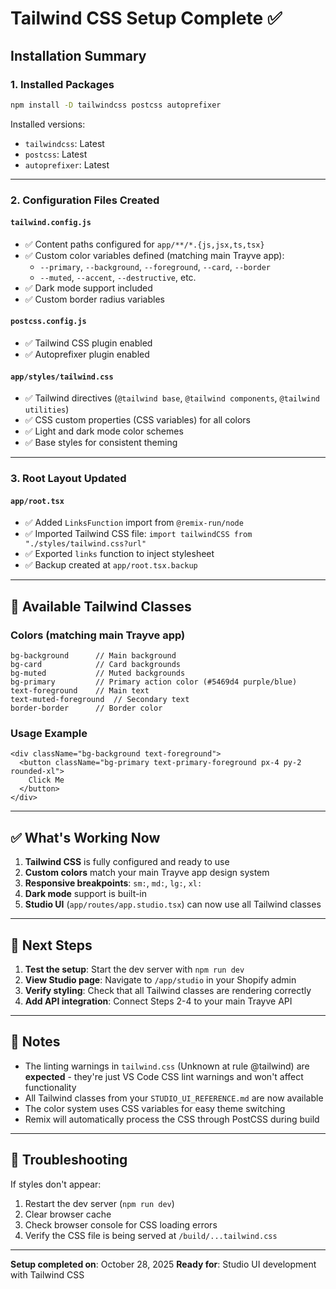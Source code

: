 # Tailwind CSS Setup Complete ✅

## Installation Summary

### 1. **Installed Packages**
```bash
npm install -D tailwindcss postcss autoprefixer
```

Installed versions:
- `tailwindcss`: Latest
- `postcss`: Latest  
- `autoprefixer`: Latest

---

### 2. **Configuration Files Created**

#### `tailwind.config.js`
- ✅ Content paths configured for `app/**/*.{js,jsx,ts,tsx}`
- ✅ Custom color variables defined (matching main Trayve app):
  - `--primary`, `--background`, `--foreground`, `--card`, `--border`
  - `--muted`, `--accent`, `--destructive`, etc.
- ✅ Dark mode support included
- ✅ Custom border radius variables

#### `postcss.config.js`
- ✅ Tailwind CSS plugin enabled
- ✅ Autoprefixer plugin enabled

#### `app/styles/tailwind.css`
- ✅ Tailwind directives (`@tailwind base`, `@tailwind components`, `@tailwind utilities`)
- ✅ CSS custom properties (CSS variables) for all colors
- ✅ Light and dark mode color schemes
- ✅ Base styles for consistent theming

---

### 3. **Root Layout Updated**

#### `app/root.tsx`
- ✅ Added `LinksFunction` import from `@remix-run/node`
- ✅ Imported Tailwind CSS file: `import tailwindCSS from "./styles/tailwind.css?url"`
- ✅ Exported `links` function to inject stylesheet
- ✅ Backup created at `app/root.tsx.backup`

---

## 🎨 Available Tailwind Classes

### Colors (matching main Trayve app)
```tsx
bg-background      // Main background
bg-card            // Card backgrounds
bg-muted           // Muted backgrounds
bg-primary         // Primary action color (#5469d4 purple/blue)
text-foreground    // Main text
text-muted-foreground  // Secondary text
border-border      // Border color
```

### Usage Example
```tsx
<div className="bg-background text-foreground">
  <button className="bg-primary text-primary-foreground px-4 py-2 rounded-xl">
    Click Me
  </button>
</div>
```

---

## ✅ What's Working Now

1. **Tailwind CSS** is fully configured and ready to use
2. **Custom colors** match your main Trayve app design system
3. **Responsive breakpoints**: `sm:`, `md:`, `lg:`, `xl:`
4. **Dark mode** support is built-in
5. **Studio UI** (`app/routes/app.studio.tsx`) can now use all Tailwind classes

---

## 🚀 Next Steps

1. **Test the setup**: Start the dev server with `npm run dev`
2. **View Studio page**: Navigate to `/app/studio` in your Shopify admin
3. **Verify styling**: Check that all Tailwind classes are rendering correctly
4. **Add API integration**: Connect Steps 2-4 to your main Trayve API

---

## 📝 Notes

- The linting warnings in `tailwind.css` (Unknown at rule @tailwind) are **expected** - they're just VS Code CSS lint warnings and won't affect functionality
- All Tailwind classes from your `STUDIO_UI_REFERENCE.md` are now available
- The color system uses CSS variables for easy theme switching
- Remix will automatically process the CSS through PostCSS during build

---

## 🔧 Troubleshooting

If styles don't appear:
1. Restart the dev server (`npm run dev`)
2. Clear browser cache
3. Check browser console for CSS loading errors
4. Verify the CSS file is being served at `/build/...tailwind.css`

---

**Setup completed on**: October 28, 2025
**Ready for**: Studio UI development with Tailwind CSS
